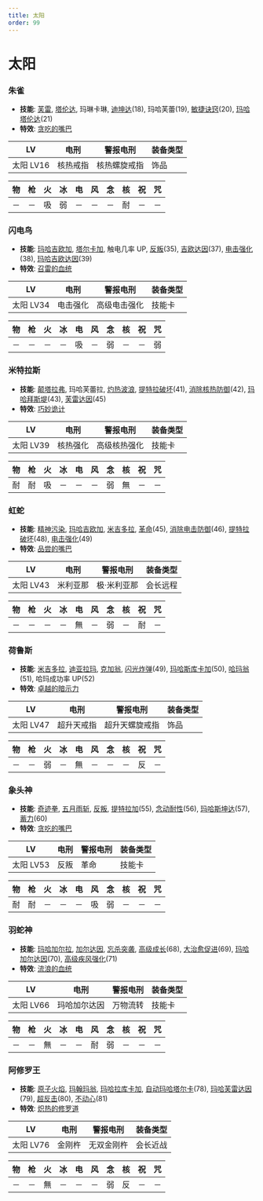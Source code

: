 ```yaml
---
title: 太阳
order: 99
---
```


# 太阳

### 朱雀

- **技能**: [芙雷](/skills/核热#芙雷), [塔伦达](/skills/辅助#塔伦达), 玛琳卡琳, [迪坤达](/skills/辅助#迪坤达)(18), 玛哈芙蕾(19), [敏捷诀窍](/skills/被动#敏捷诀窍)(20), [玛哈塔伦达](/skills/辅助#玛哈塔伦达)(21)
- **特效**: [贪吃的嘴巴](/特性#贪吃的嘴巴)

| LV        | 电刑     | 警报电刑     | 装备类型 |
| --------- | -------- | ------------ | -------- |
| 太阳 LV16 | 核热戒指 | 核热螺旋戒指 | 饰品     |

| 物  | 枪  | 火  | 冰  | 电  | 风  | 念  | 核  | 祝  | 咒  |
| --- | --- | --- | --- | --- | --- | --- | --- | --- | --- |
| －  | －  | 吸  | 弱  | －  | －  | －  | 耐  | －  | －  |

### 闪电鸟

- **技能**: [玛哈吉欧加](/skills/电击#玛哈吉欧加), [塔尔卡加](/skills/辅助#塔尔卡加), 触电几率 UP, [反叛](/skills/辅助#反叛)(35), [吉欧达因](/skills/电击#吉欧达因)(37), [电击强化](/skills/被动#电击强化)(38), [玛哈吉欧达因](/skills/电击#玛哈吉欧达因)(39)
- **特效**: [召雷的血统](/特性#召雷的血统)

| LV        | 电刑     | 警报电刑     | 装备类型 |
| --------- | -------- | ------------ | -------- |
| 太阳 LV34 | 电击强化 | 高级电击强化 | 技能卡   |

| 物  | 枪  | 火  | 冰  | 电  | 风  | 念  | 核  | 祝  | 咒  |
| --- | --- | --- | --- | --- | --- | --- | --- | --- | --- |
| －  | －  | －  | －  | 吸  | －  | 弱  | －  | －  | 弱  |

### 米特拉斯

- **技能**: [颠塔拉弗](/skills/异常#颠塔拉弗), 玛哈芙蕾拉, [灼热波浪](/skills/物理#灼热波浪), [提特拉破坏](/skills/辅助#提特拉破坏)(41), [消除核热防御](/skills/辅助#消除核热防御)(42), [玛哈拜斯堤](/skills/恢复#玛哈拜斯堤)(43), [芙雷达因](/skills/核热#芙雷达因)(45)
- **特效**: [巧妙诡计](/特性#巧妙诡计)

| LV        | 电刑     | 警报电刑     | 装备类型 |
| --------- | -------- | ------------ | -------- |
| 太阳 LV39 | 核热强化 | 高级核热强化 | 技能卡   |

| 物  | 枪  | 火  | 冰  | 电  | 风  | 念  | 核  | 祝  | 咒  |
| --- | --- | --- | --- | --- | --- | --- | --- | --- | --- |
| 耐  | 耐  | 吸  | －  | －  | －  | 弱  | 無  | －  | －  |

### 虹蛇

- **技能**: [精神污染](/skills/异常#精神污染), [玛哈吉欧加](/skills/电击#玛哈吉欧加), [米吉多拉](/skills/万能#米吉多拉), [革命](/skills/辅助#革命)(45), [消除电击防御](/skills/辅助#消除电击防御)(46), [提特拉破坏](/skills/辅助#提特拉破坏)(48), [电击强化](/skills/被动#电击强化)(49)
- **特效**: [品尝的嘴巴](/特性#品尝的嘴巴)

| LV        | 电刑     | 警报电刑    | 装备类型 |
| --------- | -------- | ----------- | -------- |
| 太阳 LV43 | 米利亚那 | 极·米利亚那 | 会长远程 |

| 物  | 枪  | 火  | 冰  | 电  | 风  | 念  | 核  | 祝  | 咒  |
| --- | --- | --- | --- | --- | --- | --- | --- | --- | --- |
| －  | －  | －  | －  | 無  | －  | 弱  | －  | 耐  | －  |

### 荷鲁斯

- **技能**: [米吉多拉](/skills/万能#米吉多拉), [迪亚拉玛](/skills/恢复#迪亚拉玛), [克加翁](/skills/祝福#克加翁), [闪光炸弹](/skills/物理#闪光炸弹)(49), [玛哈斯库卡加](/skills/辅助#玛哈斯库卡加)(50), [哈玛翁](/skills/祝福#哈玛翁)(51), 哈玛成功率 UP(52)
- **特效**: [卓越的暗示力](/特性#卓越的暗示力)

| LV        | 电刑       | 警报电刑       | 装备类型 |
| --------- | ---------- | -------------- | -------- |
| 太阳 LV47 | 超升天戒指 | 超升天螺旋戒指 | 饰品     |

| 物  | 枪  | 火  | 冰  | 电  | 风  | 念  | 核  | 祝  | 咒  |
| --- | --- | --- | --- | --- | --- | --- | --- | --- | --- |
| －  | －  | 弱  | －  | 無  | －  | －  | －  | 反  | －  |

### 象头神

- **技能**: [奇迹拳](/skills/物理#奇迹拳), [五月雨斩](/skills/物理#五月雨斩), [反叛](/skills/辅助#反叛), [提特拉加](/skills/辅助#提特拉加)(55), [念动耐性](/skills/被动#念动耐性)(56), [玛哈斯坤达](/skills/辅助#玛哈斯坤达)(57), [蓄力](/skills/辅助#蓄力)(60)
- **特效**: [贪吃的嘴巴](/特性#贪吃的嘴巴)

| LV        | 电刑 | 警报电刑 | 装备类型 |
| --------- | ---- | -------- | -------- |
| 太阳 LV53 | 反叛 | 革命     | 技能卡   |

| 物  | 枪  | 火  | 冰  | 电  | 风  | 念  | 核  | 祝  | 咒  |
| --- | --- | --- | --- | --- | --- | --- | --- | --- | --- |
| 耐  | 耐  | －  | －  | －  | 吸  | 弱  | －  | －  | －  |

### 羽蛇神

- **技能**: [玛哈加尔拉](/skills/疾风#玛哈加尔拉), [加尔达因](/skills/疾风#加尔达因), [忘杀突袭](/skills/物理#忘杀突袭), [高级成长](/skills/被动#高级成长)(68), [大治愈促进](/skills/被动#大治愈促进)(69), [玛哈加尔达因](/skills/疾风#玛哈加尔达因)(70), [高级疾风强化](/skills/被动#高级疾风强化)(71)
- **特效**: [流浪的血统](/特性#流浪的血统)

| LV        | 电刑         | 警报电刑 | 装备类型 |
| --------- | ------------ | -------- | -------- |
| 太阳 LV66 | 玛哈加尔达因 | 万物流转 | 技能卡   |

| 物  | 枪  | 火  | 冰  | 电  | 风  | 念  | 核  | 祝  | 咒  |
| --- | --- | --- | --- | --- | --- | --- | --- | --- | --- |
| －  | －  | 無  | －  | －  | 耐  | 弱  | －  | －  | －  |

### 阿修罗王

- **技能**: [原子火焰](/skills/核热#原子火焰), [玛翰玛翁](/skills/祝福#玛翰玛翁), [玛哈拉库卡加](/skills/辅助#玛哈拉库卡加), [自动玛哈塔尔卡](/skills/被动#自动玛哈塔尔卡)(78), [玛哈芙雷达因](/skills/核热#玛哈芙雷达因)(79), [超反击](/skills/被动#超反击)(80), [不动心](/skills/被动#不动心)(81)
- **特效**: [炽热的修罗道](/特性#炽热的修罗道)

| LV        | 电刑   | 警报电刑   | 装备类型 |
| --------- | ------ | ---------- | -------- |
| 太阳 LV76 | 金刚杵 | 无双金刚杵 | 会长近战 |

| 物  | 枪  | 火  | 冰  | 电  | 风  | 念  | 核  | 祝  | 咒  |
| --- | --- | --- | --- | --- | --- | --- | --- | --- | --- |
| －  | －  | 無  | －  | －  | －  | 弱  | 反  | －  | －  |

